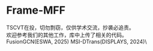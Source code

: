 # Frame-MFF
TSCVT在投，切勿剽窃，仅供学术交流，抄袭必追责。\
欢迎参考我们的其他工作，库中上传了相关的代码。\
FusionGCN(ESWA, 2025) MSI-DTrans(DISPLAYS, 2024)\
